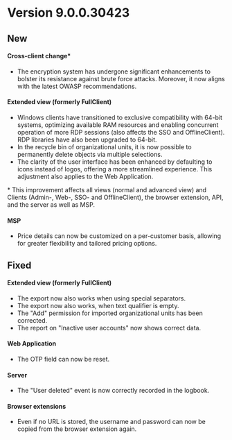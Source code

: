 # Version 9.0.0.30423

## New

#### Cross-client change\*

- The encryption system has undergone significant enhancements to bolster its resistance against
  brute force attacks. Moreover, it now aligns with the latest OWASP recommendations.

#### Extended view (formerly FullClient)

- Windows clients have transitioned to exclusive compatibility with 64-bit systems, optimizing
  available RAM resources and enabling concurrent operation of more RDP sessions (also affects the
  SSO and OfflineClient). RDP libraries have also been upgraded to 64-bit.
- In the recycle bin of organizational units, it is now possible to permanently delete objects via
  multiple selections.
- The clarity of the user interface has been enhanced by defaulting to icons instead of logos,
  offering a more streamlined experience. This adjustment also applies to the Web Application.

\* This improvement affects all views (normal and advanced view) and Clients (Admin-, Web-, SSO- and
OfflineClient), the browser extension, API, and the server as well as MSP.

#### MSP

- Price details can now be customized on a per-customer basis, allowing for greater flexibility and
  tailored pricing options.

## Fixed

#### Extended view (formerly FullClient)

- The export now also works when using special separators.
- The export now also works, when text qualifier is empty.
- The "Add" permission for imported organizational units has been corrected.
- The report on "Inactive user accounts" now shows correct data.

#### Web Application

- The OTP field can now be reset.

#### Server

- The "User deleted" event is now correctly recorded in the logbook.

#### Browser extensions

- Even if no URL is stored, the username and password can now be copied from the browser extension
  again.
